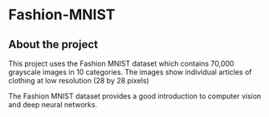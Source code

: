 # Fashion-MNIST

## About the project
This project uses the Fashion MNIST dataset which contains 70,000 grayscale images in 10 categories. The images show individual articles of clothing at low resolution (28 by 28 pixels) 

The Fashion MNIST dataset provides a good introduction to computer vision and deep neural networks. 
